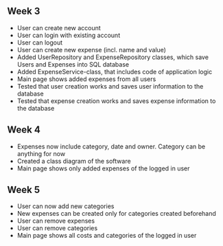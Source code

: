 ## Week 3
- User can create new account
- User can login with existing account
- User can logout 
- User can create new expense (incl. name and value)
- Added UserRepository and ExpenseRepository classes, which save Users and Expenses into SQL database
- Added ExpenseService-class, that includes code of application logic
- Main page shows added expenses from all users
- Tested that user creation works and saves user information to the database
- Tested that expense creation works and saves expense information to the database

## Week 4
- Expenses now include category, date and owner. Category can be anything for now
- Created a class diagram of the software 
- Main page shows only added expenses of the logged in user

## Week 5
- User can now add new categories
- New expenses can be created only for categories created beforehand
- User can remove expenses
- User can remove categories
- Main page shows all costs and categories of the logged in user